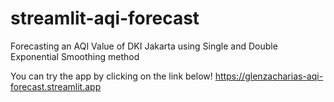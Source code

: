 # streamlit-aqi-forecast
Forecasting an AQI Value of DKI Jakarta using Single and Double Exponential Smoothing method

You can try the app by clicking on the link below!
https://glenzacharias-aqi-forecast.streamlit.app
